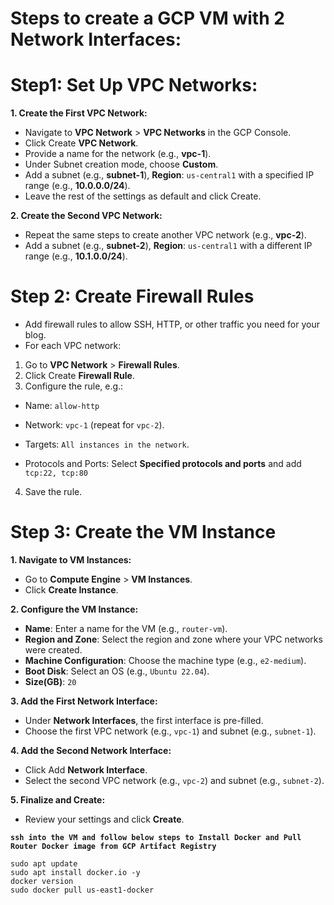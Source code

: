# Steps to create a GCP VM with 2 Network Interfaces:

# Step1: Set Up VPC Networks:
**1. Create the First VPC Network:**
- Navigate to **VPC Network** > **VPC Networks** in the GCP Console.
- Click Create **VPC Network**.
- Provide a name for the network (e.g., **vpc-1**).
- Under Subnet creation mode, choose **Custom**.
- Add a subnet (e.g., **subnet-1**), **Region**: ```us-central1``` with a specified IP range (e.g., **10.0.0.0/24**).
- Leave the rest of the settings as default and click Create.


**2. Create the Second VPC Network:**
- Repeat the same steps to create another VPC network (e.g., **vpc-2**).
- Add a subnet (e.g., **subnet-2**), **Region**: ```us-central1``` with a different IP range (e.g., **10.1.0.0/24**).

# Step 2: Create Firewall Rules
- Add firewall rules to allow SSH, HTTP, or other traffic you need for your blog.
- For each VPC network:
1. Go to **VPC Network** > **Firewall Rules**.
2. Click Create **Firewall Rule**.
3. Configure the rule, e.g.:
- Name: ```allow-http```

- Network: ```vpc-1``` (repeat for ```vpc-2```).

- Targets: ```All instances in the network```.

- Protocols and Ports: Select **Specified protocols and ports** and add ```tcp:22, tcp:80```
4. Save the rule.

# Step 3: Create the VM Instance
**1. Navigate to VM Instances:**

- Go to **Compute Engine** > **VM Instances**.
- Click **Create Instance**.

**2. Configure the VM Instance:**

- **Name**: Enter a name for the VM (e.g., ```router-vm```).
- **Region and Zone**: Select the region and zone where your VPC networks were created.
- **Machine Configuration**: Choose the machine type (e.g., ```e2-medium```).
- **Boot Disk**: Select an OS (e.g., ```Ubuntu 22.04```).
- **Size(GB)**: ```20```

**3. Add the First Network Interface:**

- Under **Network Interfaces**, the first interface is pre-filled.
- Choose the first VPC network (e.g., ```vpc-1```) and subnet (e.g., ```subnet-1```).

**4. Add the Second Network Interface:**

- Click Add **Network Interface**.
- Select the second VPC network (e.g., ```vpc-2```) and subnet (e.g., ```subnet-2```).

**5. Finalize and Create:**
- Review your settings and click **Create**.



**```ssh into the VM and follow below steps to Install Docker and Pull Router Docker image from GCP Artifact Registry```**
```
sudo apt update
sudo apt install docker.io -y
docker version
sudo docker pull us-east1-docker
```
